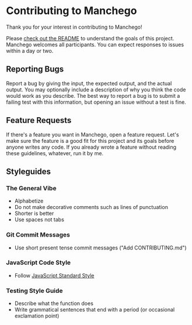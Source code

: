 # Contributing to Manchego
Thank you for your interest in contributing to Manchego!

Please [check out the README](README.md) to understand the goals of this project. Manchego welcomes all participants. You can expect responses to issues within a day or two.

## Reporting Bugs
Report a bug by giving the input, the expected output, and the actual output. You may optionally include a description of why you think the code would work as you describe. The best way to report a bug is to submit a failing test with this information, but opening an issue without a test is fine.

## Feature Requests
If there's a feature you want in Manchego, open a feature request. Let's make sure the feature is a good fit for this project and its goals before anyone writes any code. If you already wrote a feature without reading these guidelines, whatever, run it by me.

## Styleguides
### The General Vibe
- Alphabetize
- Do not make decorative comments such as lines of punctuation
- Shorter is better
- Use spaces not tabs

### Git Commit Messages
- Use short present tense commit messages ("Add CONTRIBUTING.md")

### JavaScript Code Style
- Follow [JavaScript Standard Style](https://standardjs.com/)

### Testing Style Guide
- Describe what the function does
- Write grammatical sentences that end with a period (or occasional exclamation point)


